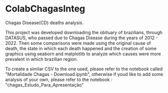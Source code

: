 # ColabChagasInteg
Chagas Disease(CD) deaths analysis.

This project was developed downloading the obituary of brazilians, through DATASUS, who passed due to Chagas Disease during the years of 2012 - 2022. Then some comparisons were made using the original cause of death, the state in which each death happened and the creation of some graphics using seaborn and matplotlib to analyze which causes were more prevalent in which brazilian region.

To create a similar CSV to the one used, please refer to the notebook called "Mortalidade Chagas - Download.ipynb", otherwise if youd like to add some analysis of your own, please refer to the notebook : "chagas_Estudo_Para_Apresentação"
